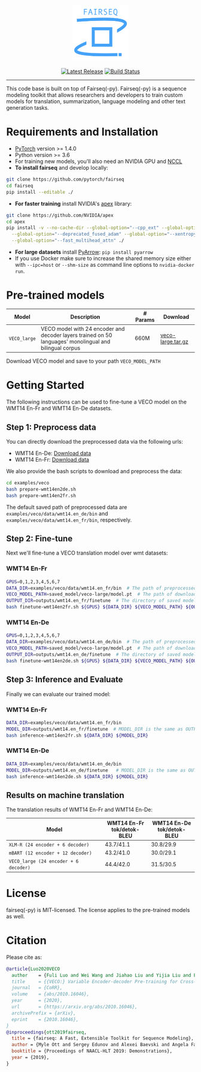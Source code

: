 <p align="center">
  <img src="fairseq_logo.png" width="150">
  <br />
  <br />
  <a href="https://github.com/pytorch/fairseq/releases"><img alt="Latest Release" src="https://img.shields.io/github/release/pytorch/fairseq.svg" /></a>
  <a href="https://github.com/pytorch/fairseq/actions?query=workflow:build"><img alt="Build Status" src="https://github.com/pytorch/fairseq/workflows/build/badge.svg" /></a>
</p>

--------------------------------------------------------------------------------
This code base is built on top of Fairseq(-py).
Fairseq(-py) is a sequence modeling toolkit that allows researchers and
developers to train custom models for translation, summarization, language
modeling and other text generation tasks.

# Requirements and Installation

* [PyTorch](http://pytorch.org/) version >= 1.4.0
* Python version >= 3.6
* For training new models, you'll also need an NVIDIA GPU and [NCCL](https://github.com/NVIDIA/nccl)
* **To install fairseq** and develop locally:
```bash
git clone https://github.com/pytorch/fairseq
cd fairseq
pip install --editable ./
```
* **For faster training** install NVIDIA's [apex](https://github.com/NVIDIA/apex) library:
```bash
git clone https://github.com/NVIDIA/apex
cd apex
pip install -v --no-cache-dir --global-option="--cpp_ext" --global-option="--cuda_ext" \
  --global-option="--deprecated_fused_adam" --global-option="--xentropy" \
  --global-option="--fast_multihead_attn" ./
```
* **For large datasets** install [PyArrow](https://arrow.apache.org/docs/python/install.html#using-pip): `pip install pyarrow`
* If you use Docker make sure to increase the shared memory size either with
`--ipc=host` or `--shm-size` as command line options to `nvidia-docker run`.


# Pre-trained models

Model | Description | # Params | Download
---|---|---|---
`VECO_large` | VECO model with 24 encoder and decoder layers trained on 50 languages' monolingual and bilingual corpus | 660M | [veco-large.tar.gz](https://alice-open.oss-cn-zhangjiakou.aliyuncs.com/VECO/NLG/model/veco-large.tar.gz)


Download VECO model and save to your path `VECO_MODEL_PATH`


# Getting Started

The following instructions can be used to fine-tune a VECO model on the WMT14 En-Fr and WMT14 En-De datasets.

## Step 1: Preprocess data

You can directly download the preprocessed data via the following urls:
- WMT14 En-De: [Download data](https://alice-open.oss-cn-zhangjiakou.aliyuncs.com/VECO/NLG/data/wmt14.en_de.tar.gz)
- WMT14 En-Fr: [Download data](https://alice-open.oss-cn-zhangjiakou.aliyuncs.com/VECO/NLG/data/wmt14.en_fr.tar.gz)

We also provide the bash scripts to download and preprocess the data:
 
```bash
cd examples/veco
bash prepare-wmt14en2de.sh
bash prepare-wmt14en2fr.sh
```
The default saved path of preprocessed data are `examples/veco/data/wmt14.en_de/bin` and `examples/veco/data/wmt14.en_fr/bin`, respectively.


## Step 2: Fine-tune
Next we'll fine-tune a VECO translation model over wmt datasets:

### WMT14 En-Fr
```bash
GPUS=0,1,2,3,4,5,6,7
DATA_DIR=examples/veco/data/wmt14.en_fr/bin  # The path of preprocessed data. 
VECO_MODEL_PATH=saved_model/veco-large/model.pt  # The path of downloaded VECO model.
OUTPUT_DIR=outputs/wmt14.en_fr/finetune  # The directory of saved models and logs during fine-tune.
bash finetune-wmt14en2fr.sh ${GPUS} ${DATA_DIR} ${VECO_MODEL_PATH} ${OUTPUT_DIR}
```

### WMT14 En-De
```bash
GPUS=0,1,2,3,4,5,6,7
DATA_DIR=examples/veco/data/wmt14.en_de/bin  # The path of preprocessed data. 
VECO_MODEL_PATH=saved_model/veco-large/model.pt  # The path of downloaded VECO model.
OUTPUT_DIR=outputs/wmt14.en_de/finetune  # The directory of saved models and logs during fine-tune.
bash finetune-wmt14en2de.sh ${GPUS} ${DATA_DIR} ${VECO_MODEL_PATH} ${OUTPUT_DIR}
```

## Step 3: Inference and Evaluate
Finally we can evaluate our trained model:

### WMT14 En-Fr
```bash
DATA_DIR=examples/veco/data/wmt14.en_fr/bin
MODEL_DIR=outputs/wmt14.en_fr/finetune  # MODEL_DIR is the same as OUTPUT_DIR in the second step.
bash inference-wmt14en2fr.sh ${DATA_DIR} ${MODEL_DIR} 
```

### WMT14 En-De
```bash
DATA_DIR=examples/veco/data/wmt14.en_de/bin
MODEL_DIR=outputs/wmt14.en_de/finetune   # MODEL_DIR is the same as OUTPUT_DIR in the second step.
bash inference-wmt14en2de.sh ${DATA_DIR} ${MODEL_DIR} 
```

## Results on machine translation
The translation results of WMT14 En-Fr and WMT14 En-De:

Model |  WMT14 En-Fr<br>tok/detok-BLEU | WMT14 En-De<br>tok/detok-BLEU
---|---|---
`XLM-R (24 encoder + 6 decoder)` | 43.7/41.1 | 30.8/29.9
`mBART (12 encoder + 12 decoder)` | 43.2/41.0 | 30.0/29.1
`VECO_large (24 encoder + 6 decoder)` | 44.4/42.0 | 31.5/30.5 

# License

fairseq(-py) is MIT-licensed.
The license applies to the pre-trained models as well.

# Citation

Please cite as:

```bibtex
@article{Luo2020VECO
  author    = {Fuli Luo and Wei Wang and Jiahao Liu and Yijia Liu and Bin Bi and Songfang Huang and Fei Huang and Luo Si},
  title     = {{VECO:} Variable Encoder-decoder Pre-training for Cross-lingual Understanding and Generation},
  journal   = {CoRR},
  volume    = {abs/2010.16046},
  year      = {2020},
  url       = {https://arxiv.org/abs/2010.16046},
  archivePrefix = {arXiv},
  eprint    = {2010.16046},
}
@inproceedings{ott2019fairseq,
  title = {fairseq: A Fast, Extensible Toolkit for Sequence Modeling},
  author = {Myle Ott and Sergey Edunov and Alexei Baevski and Angela Fan and Sam Gross and Nathan Ng and David Grangier and Michael Auli},
  booktitle = {Proceedings of NAACL-HLT 2019: Demonstrations},
  year = {2019},
}
```
